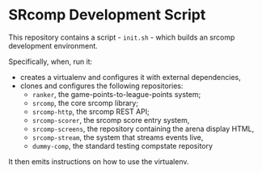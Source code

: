 SRcomp Development Script
=========================

This repository contains a script - `init.sh` - which builds an srcomp
development environment.

Specifically, when, run it:

 * creates a virtualenv and configures it with external dependencies,
 * clones and configures the following repositories:
   * `ranker`, the game-points-to-league-points system;
   * `srcomp`, the core srcomp library;
   * `srcomp-http`, the srcomp REST API;
   * `srcomp-scorer`, the srcomp score entry system,
   * `srcomp-screens`, the repository containing the arena display HTML,
   * `srcomp-stream`, the system that streams events live,
   * `dummy-comp`, the standard testing compstate repository

It then emits instructions on how to use the virtualenv.

